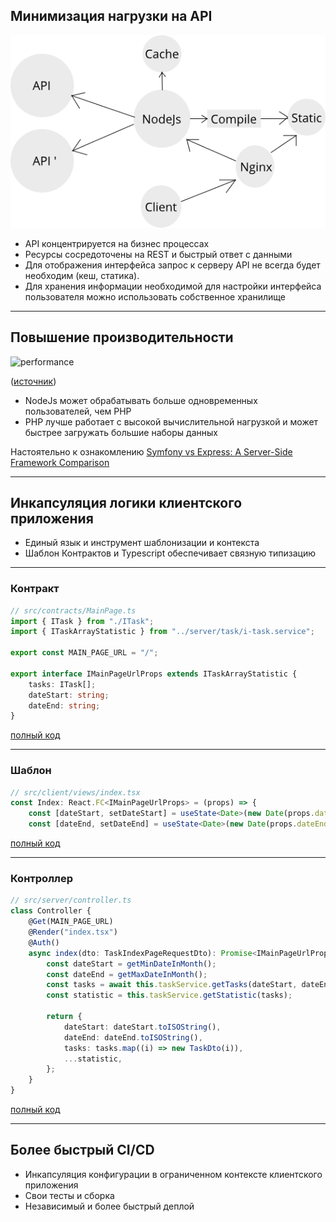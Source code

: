 ## Минимизация нагрузки на API

![scheme](./scheme.png)

-  API концентрируется на бизнес процессах
-  Ресурсы сосредоточены на REST и быстрый ответ с данными
-  Для отображения интерфейса запрос к серверу API не всегда будет необходим (кеш, статика). 
-  Для хранения информации необходимой для настройки интерфейса пользователя можно использовать собственное хранилище 

---

## Повышение производительности

![performance](https://miro.medium.com/max/512/0*R5D3K-zTNv6xpwZg)

([источник](https://medium.com/@yuiltripathee/node-js-vs-php-comparison-get-the-job-done-purpose-d3d63351ea8a))

-  NodeJs может обрабатывать больше одновременных пользователей, чем PHP
-  PHP лучше работает с высокой вычислительной нагрузкой и может быстрее загружать большие наборы данных

Настоятельно к ознакомлению [Symfony vs Express: A Server-Side Framework Comparison](https://www.diva-portal.org/smash/get/diva2:1327290/FULLTEXT01.pdf)
 
---

## Инкапсуляция логики клиентского приложения

-  Единый язык и инструмент шаблонизации и контекста 
-  Шаблон Контрактов и Typescript обеспечивает связную типизацию

---

### Контракт 

```typescript
// src/contracts/MainPage.ts
import { ITask } from "./ITask";
import { ITaskArrayStatistic } from "../server/task/i-task.service";

export const MAIN_PAGE_URL = "/";

export interface IMainPageUrlProps extends ITaskArrayStatistic {
    tasks: ITask[];
    dateStart: string;
    dateEnd: string;
}
```
[полный код](https://git.astrovolga.ru/web/timesheet/-/blob/master/src/contracts/MainPage.ts)

---

### Шаблон 
```typescript jsx
// src/client/views/index.tsx
const Index: React.FC<IMainPageUrlProps> = (props) => {
    const [dateStart, setDateStart] = useState<Date>(new Date(props.dateStart));
    const [dateEnd, setDateEnd] = useState<Date>(new Date(props.dateEnd));
```

[полный код](https://git.astrovolga.ru/web/timesheet/-/blob/master/src/client/views/index.tsx)

--- 
### Контроллер

```typescript
// src/server/controller.ts
class Controller {
    @Get(MAIN_PAGE_URL)
    @Render("index.tsx")
    @Auth()
    async index(dto: TaskIndexPageRequestDto): Promise<IMainPageUrlProps> {
        const dateStart = getMinDateInMonth();
        const dateEnd = getMaxDateInMonth();
        const tasks = await this.taskService.getTasks(dateStart, dateEnd, dto.userId);
        const statistic = this.taskService.getStatistic(tasks);

        return {
            dateStart: dateStart.toISOString(),
            dateEnd: dateEnd.toISOString(),
            tasks: tasks.map((i) => new TaskDto(i)),
            ...statistic,
        };
    }
}
```
[полный код](https://git.astrovolga.ru/web/timesheet/-/blob/master/src/server/task/task.controller.ts#L45)

---

## Более быстрый CI/CD

-  Инкапсуляция конфигурации в ограниченном контексте клиентского приложения
-  Свои тесты и сборка
-  Независимый и более быстрый деплой
